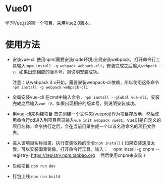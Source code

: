 # Vue01
学习Vue.js的第一个项目，采用Vue2.0版本。

# 使用方法
* 安装vue-cli
	使用npm(需要安装node环境)全局安装webpack，打开命令行工具输入:`npm install -g webpack webpack-cli`，安装完成之后输入`webpack -v`，如果出现相应的版本号，则说明安装成功。

	注意：从webpack 4.x开始，需要安装webpack-cli依赖，所以使用这条命令`npm install -g webpack webpack-cli`
* 全局安装vue-cli
	在cmd中输入命令，`npm install --global vue-cli`，安装完成之后输入`vue -V`，如果出现相应的版本号，则说明安装成功。
* 用vue-cli来构建项目
	首先创建一个文件夹(vueproj)作为项目存放地，然后使用命令行cd进入到项目目录输入`vue init webpack vue01`，vue01是自定义的项目名称，命令执行之后，会在当前目录生成一个以该名称命名的项目文件夹。
* 进入该项目名称目录，执行安装依赖的命令:`npm install`
	( 如果安装速度太慢。可以安装淘宝镜像，打开命令行工具，输入：
 npm install -g cnpm --registry=https://registry.npm.taobao.org
 然后使用cnpm来安装 )

* 启动项目
	`npm run dev`

* 打包上线
	`npm run build`







